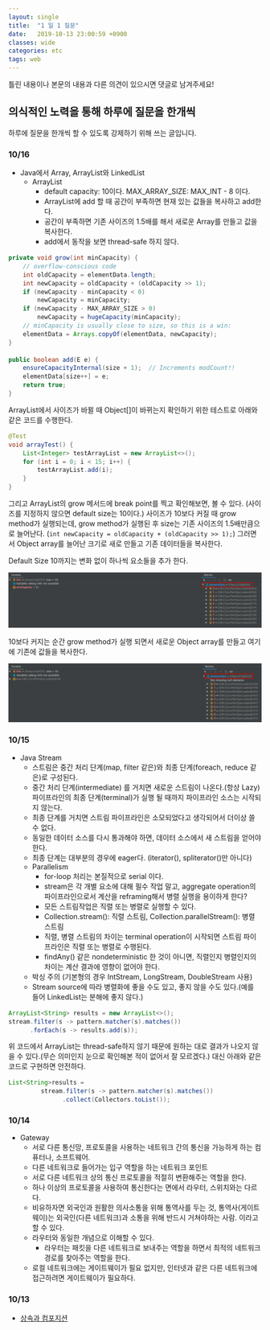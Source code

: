 ```yaml
---
layout: single
title:  "1 일 1 질문"
date:   2019-10-13 23:00:59 +0900
classes: wide
categories: etc
tags: web
---
```


틀린 내용이나 본문의 내용과 다른 의견이 있으시면 댓글로 남겨주세요!

## 의식적인 노력을 통해 하루에 질문을 한개씩

하루에 질문을 한개씩 할 수 있도록 강제하기 위해 쓰는 글입니다.

### 10/16

- Java에서 Array, ArrayList와 LinkedList
  - ArrayList
    - default capacity: 10이다. MAX_ARRAY_SIZE: MAX_INT - 8 이다.
    - ArrayList에 add 할 때 공간이 부족하면 현재 있는 값들을 복사하고 add한다.
    - 공간이 부족하면 기존 사이즈의 1.5배를 해서 새로운 Array를 만들고 값을 복사한다.
    - add에서 동작을 보면 thread-safe 하지 않다.

```java
private void grow(int minCapacity) {
    // overflow-conscious code
    int oldCapacity = elementData.length;
    int newCapacity = oldCapacity + (oldCapacity >> 1);
    if (newCapacity - minCapacity < 0)
        newCapacity = minCapacity;
    if (newCapacity - MAX_ARRAY_SIZE > 0)
        newCapacity = hugeCapacity(minCapacity);
    // minCapacity is usually close to size, so this is a win:
    elementData = Arrays.copyOf(elementData, newCapacity);
}

public boolean add(E e) {
    ensureCapacityInternal(size + 1);  // Increments modCount!!
    elementData[size++] = e;
    return true;
}
```

ArrayList에서 사이즈가 바뀔 때 Object[]이 바뀌는지 확인하기 위한 테스트로 아래와 같은 코드를 수행한다.

```java
@Test
void arrayTest() {
    List<Integer> testArrayList = new ArrayList<>();
    for (int i = 0; i < 15; i++) {
        testArrayList.add(i);
    }
}
```

그리고 ArrayList의 grow 메서드에 break point를 찍고 확인해보면, 볼 수 있다. (사이즈를 지정하지 않으면 default size는 10이다.) 사이즈가 10보다 커질 때 grow method가 실행되는데, grow method가 실행된 후 size는 기존 사이즈의 1.5배만큼으로 늘어난다. (`int newCapacity = oldCapacity + (oldCapacity >> 1);`) 그러면서 Object array를 늘어난 크기로 새로 만들고 기존 데이터들을 복사한다.

Default Size 10까지는 변화 없이 하나씩 요소들을 추가 한다.

![Size 10](/assets/img/question_list/size10.png)

10보다 커지는 순간 grow method가 실행 되면서 새로운 Object array를 만들고 여기에 기존에 값들을 복사한다.

![Size 15](/assets/img/question_list/size15.png)

### 10/15

- Java Stream
  - 스트림은 중간 처리 단계(map, filter 같은)와 최종 단계(foreach, reduce 같은)로 구성된다.
  - 중간 처리 단계(intermediate) 를 거치면 새로운 스트림이 나온다.(항상 Lazy) 파이프라인의 최종 단계(terminal)가 실행 될 때까지 파이프라인 소스는 시작되지 않는다.
  - 최종 단계를 거치면 스트림 파이프라인은 소모되었다고 생각되어서 더이상 쓸 수 없다.
  - 동일한 데이터 소스를 다시 통과해야 하면, 데이터 소스에서 새 스트림을 얻어야 한다.
  - 최종 단계는 대부분의 경우에 eager다. (iterator(), spliterator()만 아니다)
  - Parallelism
    - for-loop 처리는 본질적으로 serial 이다.
    - stream은 각 개별 요소에 대해 필수 작업 말고, aggregate operation의 파이프라인으로서 계산을 reframing해서 병렬 실행을 용이하게 한다?
    - 모든 스트림작업은 직렬 또는 병렬로 실행할 수 있다.
    - Collection.stream(): 직렬 스트림, Collection.parallelStream(): 병렬 스트림
    - 직렬, 병렬 스트림의 차이는 terminal operation이 시작되면 스트림 파이프라인은 직렬 또는 병렬로 수행된다.
    - findAny() 같은 nondeterministic 한 것이 아니면, 직렬인지 병렬인지의 차이는 계산 결과에 영향이 없어야 한다.
  - 박싱 주의 (기본형의 경우 IntStream, LongStream, DoubleStream 사용)
  - Stream source에 따라 병렬화에 좋을 수도 있고, 좋지 않을 수도 있다.(예를 들어 LinkedList는 분해에 좋지 않다.)

```java
ArrayList<String> results = new ArrayList<>();
stream.filter(s -> pattern.matcher(s).matches())
      .forEach(s -> results.add(s));
```

위 코드에서 ArrayList는 thread-safe하지 않기 때문에 원하는 대로 결과가 나오지 않을 수 있다.(무슨 의미인지 눈으로 확인해본 적이 없어서 잘 모르겠다.) 대신 아래와 같은 코드로 구현하면 안전하다.

```java
List<String>results =
         stream.filter(s -> pattern.matcher(s).matches())
               .collect(Collectors.toList());
```

### 10/14

- Gateway
  - 서로 다른 통신망, 프로토콜을 사용하는 네트워크 간의 통신을 가능하게 하는 컴퓨터나, 소프트웨어.
  - 다른 네트워크로 들어가는 입구 역할을 하는 네트워크 포인트
  - 서로 다른 네트워크 상의 통신 프로토콜을 적절히 변환해주는 역할을 한다.
  - 하나 이상의 프로토콜을 사용하여 통신한다는 면에서 라우터, 스위치와는 다르다.
  - 비유하자면 외국인과 원활한 의사소통을 위해 통역사를 두는 것, 통역사(게이트웨이)는 외국인(다른 네트워크)과 소통을 위해 반드시 거쳐야하는 사람. 이라고 할 수 있다.
  - 라우터와 동일한 개념으로 이해할 수 있다.
    - 라우터는 패킷을 다른 네트워크로 보내주는 역할을 하면서 최적의 네트워크 경로를 찾아주는 역할을 한다.
  - 로컬 네트워크에는 게이트웨이가 필요 없지만, 인터넷과 같은 다른 네트워크에 접근하려면 게이트웨이가 필요하다.

### 10/13

- [상속과 컴포지션](https://smjeon.dev/etc/composite-extends/)
